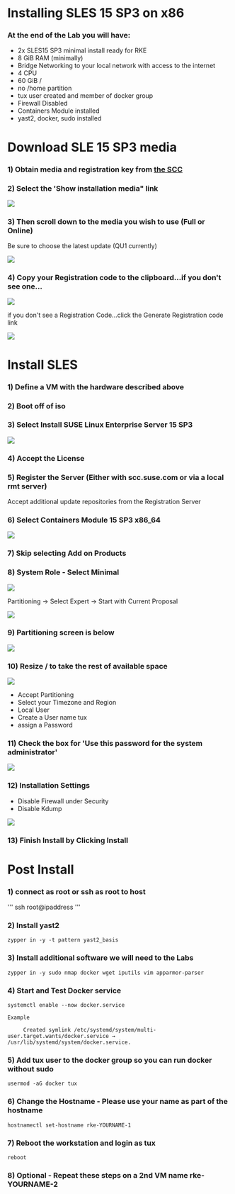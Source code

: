 # Installing SLES 15 SP3 on x86

### At the end of the Lab you will have:

- 2x SLES15 SP3 minimal install ready for RKE
- 8 GiB RAM (minimally)
- Bridge Networking to your local network with access to the internet
- 4 CPU
- 60 GiB /
- no /home partition
- tux user created and member of docker group
- Firewall Disabled
- Containers Module installed
- yast2, docker, sudo installed

# Download SLE 15 SP3 media


### 1) Obtain media and registration key from <a href="https://scc.suse.com/admin/products/1939">the SCC</a>

### 2) Select the 'Show installation media" link

<img src="../assets/Core-Lab-1-Show-Download.png">

### 3) Then scroll down to the media you wish to use (Full or Online)
Be sure to choose the latest update (QU1 currently)

<img src="../assets/Core-Lab-1-Download-QU1.png">

### 4) Copy your Registration code to the clipboard...if you don't see one...
<img src="../assets/Core-Lab-1-SLES-Registration-code.png">

if you don't see a Registration Code...click the Generate Registration code link

<img src="../assets/Core-Lab-1-SLES-Registration-Gen-code.png">

# Install SLES

### 1) Define a VM with the hardware described above

### 2) Boot off of iso

### 3) Select Install SUSE Linux Enterprise Server 15 SP3

<img src ="../assets/Core-Lab-1-install-1-language.png">

### 4) Accept the License

### 5) Register the Server (Either with scc.suse.com or via a local rmt server)

Accept additional update repositories from the Registration Server

### 6) Select Containers Module 15 SP3 x86_64

<img src="../assets/Core-Lab-1-install-4-selsect-containers-module.png">

### 7) Skip selecting Add on Products

### 8) System Role - Select Minimal

<img src="../assets/Core-Lab-1-install-5-minimal-install.png">

Partitioning -> Select Expert -> Start with Current Proposal

<img src="../assets/Core-Lab-1-install-6-Partitioning-Select-Expert.png">

### 9) Partitioning screen is below

<img src="../assets/Core-Lab-1-install-6-Partitioning.png">

### 10) Resize / to take the rest of available space

<img src="../assets/Core-Lab-1-Install-Resize.png">

- Accept Partitioning
- Select your Timezone and Region
- Local User
- Create a User name tux
- assign a Password

### 11) Check the box for 'Use this password for the system administrator'

<img src="../assets/Core-Lab-1-install-7-Local_User.png">

### 12) Installation Settings
- Disable Firewall under Security
- Disable Kdump

<img src="../assets/Core-Lab-1-install-8-Install-Settings.png">

### 13) Finish Install by Clicking Install


# Post Install

### 1) connect as root or ssh as root to host
'''
ssh root@ipaddress
'''

### 2) Install yast2
```
zypper in -y -t pattern yast2_basis
```

### 3) Install additional software we will need to the Labs
```
zypper in -y sudo nmap docker wget iputils vim apparmor-parser
```

### 4) Start and Test Docker service
```
systemctl enable --now docker.service

Example

     Created symlink /etc/systemd/system/multi-user.target.wants/docker.service → /usr/lib/systemd/system/docker.service.
```

### 5) Add tux user to the docker group so you can run docker without sudo
```
usermod -aG docker tux
```

### 6) Change the Hostname - Please use your name as part of the hostname
```
hostnamectl set-hostname rke-YOURNAME-1
```

### 7) Reboot the workstation and login as tux
```
reboot
```
### 8) Optional - Repeat these steps on a 2nd VM name rke-YOURNAME-2
